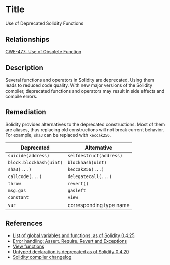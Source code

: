 # Title
Use of Deprecated Solidity Functions

## Relationships
[CWE-477: Use of Obsolete Function](https://cwe.mitre.org/data/definitions/477.html)

## Description

Several functions and operators in Solidity are deprecated. Using them leads to reduced code quality. With new major versions of the Solidity compiler, deprecated functions and operators may result in side effects and compile errors.

## Remediation

Solidity provides alternatives to the deprecated constructions. Most of them are aliases, thus replacing old constructions will not break current behavior. For example, `sha3` can be replaced with `keccak256`.

| Deprecated              | Alternative             |
|-------------------------|-------------------------|
| `suicide(address)`      | `selfdestruct(address)` |
| `block.blockhash(uint)` | `blockhash(uint)`       |
| `sha3(...)`             | `keccak256(...)`        |
| `callcode(...)`         | `delegatecall(...)`     |
| `throw`                 | `revert()`              |
| `msg.gas`               | `gasleft`               |
| `constant`              | `view`                  |
| `var`                   | corresponding type name |

## References

* [List of global variables and functions, as of Solidity 0.4.25](https://solidity.readthedocs.io/en/v0.4.25/miscellaneous.html#global-variables)
* [Error handling: Assert, Require, Revert and Exceptions](https://solidity.readthedocs.io/en/v0.4.25/control-structures.html#error-handling-assert-require-revert-and-exceptions)
* [View functions](https://solidity.readthedocs.io/en/v0.4.25/contracts.html#view-functions)
* [Untyped declaration is deprecated as of Solidity 0.4.20](https://github.com/ethereum/solidity/releases/tag/v0.4.20)
* [Solidity compiler changelog](https://github.com/ethereum/solidity/releases)

